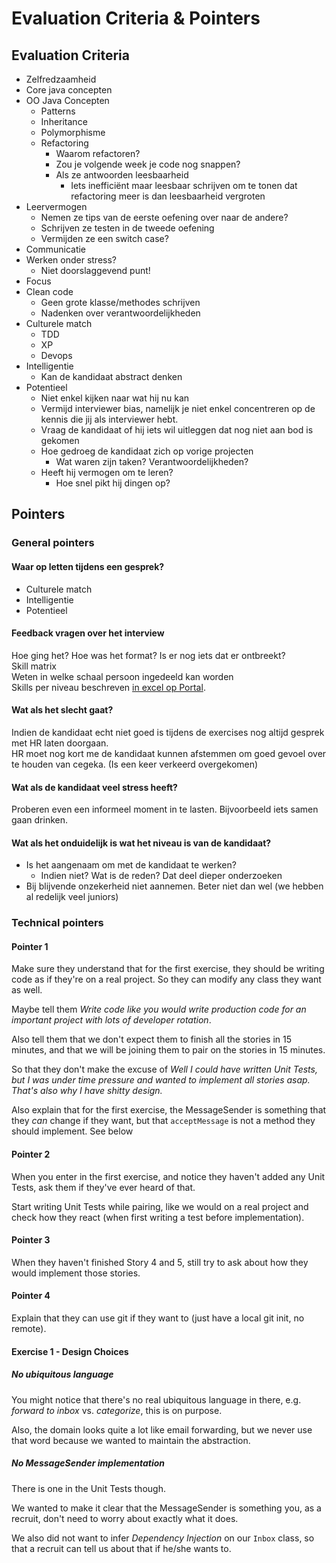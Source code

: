 # Evaluation Criteria & Pointers

## Evaluation Criteria
- Zelfredzaamheid
- Core java concepten
- OO Java Concepten
    - Patterns
    - Inheritance
    - Polymorphisme
    - Refactoring
        - Waarom refactoren?
        - Zou je volgende week je code nog snappen?
        - Als ze antwoorden leesbaarheid
            - Iets inefficiënt maar leesbaar schrijven om te tonen dat refactoring meer is dan leesbaarheid vergroten
- Leervermogen
    - Nemen ze tips van de eerste oefening over naar de andere?
    - Schrijven ze testen in de tweede oefening
    - Vermijden ze een switch case?
- Communicatie
- Werken onder stress?
    - Niet doorslaggevend punt!
- Focus
- Clean code
    - Geen grote klasse/methodes schrijven
    - Nadenken over verantwoordelijkheden
- Culturele match
    - TDD
    - XP
    - Devops
- Intelligentie
    - Kan de kandidaat abstract denken
- Potentieel
    - Niet enkel kijken naar wat hij nu kan
    - Vermijd interviewer bias, namelijk je niet enkel concentreren op de kennis die jij als interviewer hebt.
    - Vraag de kandidaat of hij iets wil uitleggen dat nog niet aan bod is gekomen
    - Hoe gedroeg de kandidaat zich op vorige projecten
        - Wat waren zijn taken? Verantwoordelijkheden?
    - Heeft hij vermogen om te leren?
        - Hoe snel pikt hij dingen op?

## Pointers
### General pointers
#### Waar op letten tijdens een gesprek?
- Culturele match
- Intelligentie
- Potentieel

#### Feedback vragen over het interview
Hoe ging het? Hoe was het format? Is er nog iets dat er ontbreekt?  
Skill matrix  
Weten in welke schaal persoon ingedeeld kan worden  
Skills per niveau beschreven [in excel op Portal](https://portal.cegeka.com/kn/root/ContinuousLearning/SitePages/Personal%20Development.aspx).

#### Wat als het slecht gaat?
Indien de kandidaat echt niet goed is tijdens de exercises nog altijd gesprek met HR laten doorgaan.  
HR moet nog kort me de kandidaat kunnen afstemmen om goed gevoel over te houden van cegeka. (Is een keer verkeerd overgekomen)

#### Wat als de kandidaat veel stress heeft?
Proberen even een informeel moment in te lasten. Bijvoorbeeld iets samen gaan drinken.
	
####  Wat als het onduidelijk is wat het niveau is van de kandidaat?
- Is het aangenaam om met de kandidaat te werken?
    - Indien niet? Wat is de reden? Dat deel dieper onderzoeken
- Bij blijvende onzekerheid niet aannemen. Beter niet dan wel (we hebben al redelijk veel juniors)	

### Technical pointers
#### Pointer 1
Make sure they understand that for the first exercise, they should be writing code as if they're on a real project. So they can modify any class they want as well.

Maybe tell them _Write code like you would write production code for an important project with lots of developer rotation_.

Also tell them that we don't expect them to finish all the stories in 15 minutes, and that we will be joining them to pair on the stories in 15 minutes.

So that they don't make the excuse of _Well I could have written Unit Tests, but I was under time pressure and wanted to implement all stories asap. That's also why I have shitty design._

Also explain that for the first exercise, the MessageSender is something that they _can_ change if they want, but that `acceptMessage` is not a method they should implement. See below

#### Pointer 2
When you enter in the first exercise, and notice they haven't added any Unit Tests, ask them if they've ever heard of that.

Start writing Unit Tests while pairing, like we would on a real project and check how they react (when first writing a test before implementation).

#### Pointer 3
When they haven't finished Story 4 and 5, still try to ask about how they would implement those stories.

#### Pointer 4
Explain that they can use git if they want to (just have a local git init, no remote).

#### Exercise 1 - Design Choices
##### No ubiquitous language
You might notice that there's no real ubiquitous language in there, e.g. _forward to inbox_ vs. _categorize_, this is on purpose.

Also, the domain looks quite a lot like email forwarding, but we never use that word because we wanted to maintain the abstraction.

##### No MessageSender implementation
There is one in the Unit Tests though.

We wanted to make it clear that the MessageSender is something you, as a recruit, don't need to worry about exactly what it does.

We also did not want to infer _Dependency Injection_ on our `Inbox` class, so that a recruit can tell us about that if he/she wants to.
